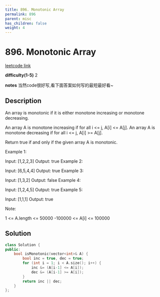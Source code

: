 ```yaml
---
title: 896. Monotonic Array
permalink: 896
parent: misc
has_children: false
weight: 4
---
```

# 896. Monotonic Array
[leetcode link]()

**difficulty(1-5)** 
2

**notes** 
当然code很好写,看下面答案如何写的最短最好看~

## Description
An array is monotonic if it is either monotone increasing or monotone decreasing.

An array A is monotone increasing if for all i <= j, A[i] <= A[j].  An array A is monotone decreasing if for all i <= j, A[i] >= A[j].

Return true if and only if the given array A is monotonic.

 

Example 1:

Input: [1,2,2,3]
Output: true
Example 2:

Input: [6,5,4,4]
Output: true
Example 3:

Input: [1,3,2]
Output: false
Example 4:

Input: [1,2,4,5]
Output: true
Example 5:

Input: [1,1,1]
Output: true
 

Note:

1 <= A.length <= 50000
-100000 <= A[i] <= 100000
## Solution
```c++
class Solution {
public:
    bool isMonotonic(vector<int>& A) {
        bool inc = true, dec = true;
        for (int i = 1; i < A.size(); i++) {
            inc &= (A[i-1] <= A[i]);
            dec &= (A[i-1] >= A[i]);
        }
        return inc || dec;
    }
};
``` 


